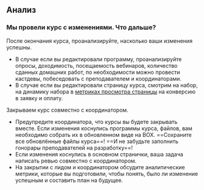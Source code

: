 ## Анализ

### Мы провели курс с изменениями. Что дальше?

После окончания курса, проанализируйте, насколько ваши изменения успешны. 

- В случае если вы редактировали программу, проанализируйте опросы, доходимость, посещаемость вебинаров, количество сданных домашних работ, по необходимости можно провести кастдевы, побеседовать с преподавателем и координаторами.
- В случае если вы редактировали страницу курса, смотрим на набор, на динамику набора в [метриках просмотра страницы](https://softculture.shinyapps.io/groups-app/) на конверсию в заявку и оплату.

Закрываем курс совместно с координатором.

- Предупредите координатора, что курсы вы будете закрывать вместе. Если изменения коснулись программы курса, файлов, вам необходимо собрать их в обновленном виде на BOX. ==Сохраните все обновлённые файлы курса==! ==И не забудьте заполнить гонорары преподавателей на разработку==!
- Если изменения коснулись в основном странички, ваша задача написать ревью совместно с координатором.
- На закрытии с лидом и координатором обсудите аналитические метрики, которые вы подготовили, чтобы понять, было ли изменение успешным и составить план на будущее.